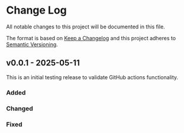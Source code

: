 # Change Log

All notable changes to this project will be documented in this file.

The format is based on [Keep a Changelog](http://keepachangelog.com/) and this
project adheres to [Semantic Versioning](http://semver.org/).

## v0.0.1 - 2025-05-11

This is an initial testing release to validate GitHub actions functionality.

### Added

### Changed

### Fixed
